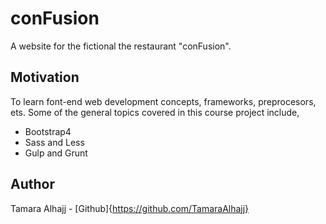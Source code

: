 # conFusion
A website for the fictional the restaurant "conFusion".

## Motivation

To learn font-end web development concepts, frameworks, preprocesors, ets. 
Some of the general topics covered in this course project include,
- Bootstrap4
- Sass and Less 
- Gulp and Grunt

## Author
Tamara Alhajj - [Github]{https://github.com/TamaraAlhajj}
